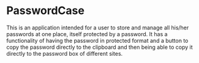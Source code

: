 # PasswordCase

This is an application intended for a user to store and manage all his/her passwords at one place, itself protected by a password. It has a functionality of having the password in protected format and a button to copy the password directly to the clipboard and then being able to copy it directly to the password box of different sites.
